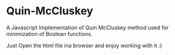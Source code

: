 # Quin-McCluskey
A Javascript Implementation of Quin McCluskey method used for minimization of Boolean functions.

Just Open the html file ina browser and enjoy working with it :)
